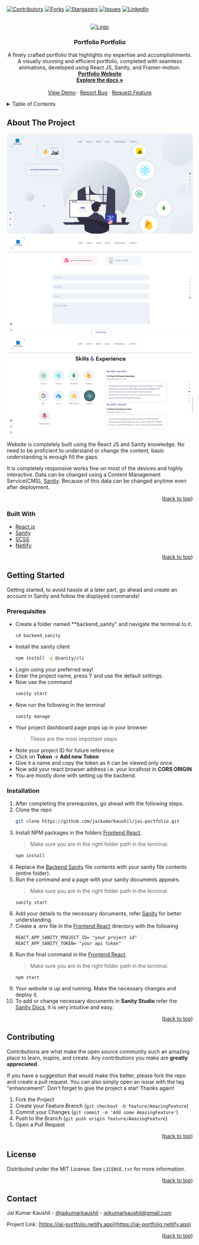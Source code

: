 <div id="top"></div>
<!--
*** Thanks for checking out the Best-README-Template. If you have a suggestion
*** that would make this better, please fork the repo and create a pull request
*** or simply open an issue with the tag "enhancement".
*** Don't forget to give the project a star!
*** Thanks again! Now go create something AMAZING! :D
-->

<!-- PROJECT SHIELDS -->
<!--
*** I'm using markdown "reference style" links for readability.
*** Reference links are enclosed in brackets [ ] instead of parentheses ( ).
*** See the bottom of this document for the declaration of the reference variables
*** for contributors-url, forks-url, etc. This is an optional, concise syntax you may use.
*** https://www.markdownguide.org/basic-syntax/#reference-style-links
-->

[![Contributors][contributors-shield]][contributors-url]
[![Forks][forks-shield]][forks-url]
[![Stargazers][stars-shield]][stars-url]
[![Issues][issues-shield]][issues-url]
[![LinkedIn][linkedin-shield]][linkedin-url]

<!-- PROJECT LOGO -->
<br />
<div align="center">
  <a href="https://github.com/jaikumarkaushil/personal-portfolio">
    <img src="images/letter-P-circle.svg" alt="Logo" width="80" height="80">
  </a>

<h3 align="center">Portfolio Portfolio</h3>

  <p align="center">
    A finely crafted portfolio that highlights my expertise and accomplishments. A visually stunning and efficient portfolio, completed with seamless animations, developed using React JS, Sanity, and Framer-motion.
    <br />
    <a href="https://jai-portfolio.netlify.app" target="_blank" rel="noreferrer"><strong>Portfolio Website</strong></a>
    <br />
    <a href="https://github.com/jaikumarkaushil/jai-portfolio"><strong>Explore the docs »</strong></a>
    <br />
    <br />
    <a href="https://jai-portfolio.netlify.app" target="_blank" rel="noreferrer">View Demo</a>
    ·
    <a href="https://github.com/jaikumarkaushil/jai-portfolio/issues">Report Bug</a>
    ·
    <a href="https://github.com/jaikumarkaushil/jai-portfolio/issues">Request Feature</a>
  </p>
</div>

<!-- TABLE OF CONTENTS -->
<details>
  <summary>Table of Contents</summary>
  <ol>
    <li>
      <a href="#about-the-project">About The Project</a>
      <ul>
        <li><a href="#built-with">Built With</a></li>
      </ul>
    </li>
    <li>
      <a href="#getting-started">Getting Started</a>
      <ul>
        <li><a href="#prerequisites">Prerequisites</a></li>
        <li><a href="#installation">Installation</a></li>
      </ul>
    </li>
    <li><a href="#usage">Usage</a></li>
    <li><a href="#roadmap">Roadmap</a></li>
    <li><a href="#contributing">Contributing</a></li>
    <li><a href="#license">License</a></li>
    <li><a href="#contact">Contact</a></li>
    <li><a href="#acknowledgments">Acknowledgments</a></li>
  </ol>
</details>

<!-- ABOUT THE PROJECT -->

## About The Project

[![Home Page][product-screenshot-1]](https://jai-portfolio.netlify.app)
[![Skills Page][product-screenshot-2]](https://jai-portfolio.netlify.app/#skills)
[![Contact Page][product-screenshot-3]](https://jai-portfolio.netlify.app/#contact)

Website is completely built using the React JS and Sanity knowledge. No need to be proficient to understand or change the content, basic understanding is enough fill the gaps.

It is completely responsive works fine on most of the devices and highly interactive. Data can be changed using a Content Management Service(CMS), [Sanity](https://www.sanity.io/). Because of this data can be changed anytime even after deployment.

<p align="right">(<a href="#top">back to top</a>)</p>

### Built With

- [React.js](https://reactjs.org/)
- [Sanity](https://www.sanity.io/)
- [SCSS](https://sass-lang.com/)
- [Netlify](https://www.netlify.com/)

<p align="right">(<a href="#top">back to top</a>)</p>

<!-- GETTING STARTED -->

## Getting Started

Getting started, to avoid hassle at a later part, go ahead and create an account in Sanity and follow the displayed commands!

### Prerequisites

- Create a folder named \*\*backend_sanity" and navigate the terminal to it.
  ```
  cd backend_sanity
  ```
- Install the sanity client
  ```sh
  npm install -g @sanity/cli
  ```
- Login using your preferred way!
- Enter the project name, press Y and use the default settings.
- Now use the command
  ```sh
  sanity start
  ```
- Now run the following in the terminal
  ```
  sanity manage
  ```
- Your project dashboard page pops up in your browser
  > These are the most important steps
- Note your project ID for future reference
- Click on **Token** -> **Add new Token**
- Give it a name and copy the token as it can be viewed only once.
- Now add your react browser address i.e. your localhost in **CORS ORIGIN**
- You are mostly done with setting up the backend.

### Installation

1. After completing the prerequistes, go ahead with the following steps.
2. Clone the repo
   ```sh
   git clone https://github.com/jaikumarkaushil/jai-portfolio.git
   ```
3. Install NPM packages in the folders [Frontend React](/frontend_react).
   > Make sure you are in the right folder path in the terminal.
   ```sh
   npm install
   ```
4. Replace the [Backend Sanity](/backend_sanity) file contents with your sanity file contents (entire folder).
5. Run the command and a page with your sanity documents appears.
   > Make sure you are in the right folder path in the terminal.
   ```
   sanity start
   ```
6. Add your details to the necessary documents, refer [Sanity](https://www.sanity.io/docs) for better understanding.
7. Create a .env file in the [Frontend React](/frontend_react) directory with the following
   ```
   REACT_APP_SANITY_PROJECT_ID= "your project id"
   REACT_APP_SANITY_TOKEN= "your api token"
   ```
8. Run the final command in the [Frontend React](/frontend_react).
   > Make sure you are in the right folder path in the terminal.
   ```
   npm start
   ```
9. Your website is up and running. Make the necessary changes and deploy it.
10. To add or change necessary documents in **Sanity Studio** refer the [Sanity Docs](https://sanity.io/docs), it is very intuitive and easy.

<p align="right">(<a href="#top">back to top</a>)</p>

<!-- CONTRIBUTING -->

## Contributing

Contributions are what make the open source community such an amazing place to learn, inspire, and create. Any contributions you make are **greatly appreciated**.

If you have a suggestion that would make this better, please fork the repo and create a pull request. You can also simply open an issue with the tag "enhancement".
Don't forget to give the project a star! Thanks again!

1. Fork the Project
2. Create your Feature Branch (`git checkout -b feature/AmazingFeature`)
3. Commit your Changes (`git commit -m 'Add some AmazingFeature'`)
4. Push to the Branch (`git push origin feature/AmazingFeature`)
5. Open a Pull Request

<p align="right">(<a href="#top">back to top</a>)</p>

<!-- LICENSE -->

## License

Distributed under the MIT License. See `LICENSE.txt` for more information.

<p align="right">(<a href="#top">back to top</a>)</p>

<!-- CONTACT -->

## Contact

Jai Kumar Kaushil - [@jaikumarkaushil](https://instagram.com/jaikumarkaushill) - jaikumarkaushil@gmail.com

Project Link: [https://jai-portfolio.netlify.app](https://jai-portfolio.netlify.app)

<p align="right">(<a href="#top">back to top</a>)</p>

<!-- MARKDOWN LINKS & IMAGES -->
<!-- https://www.markdownguide.org/basic-syntax/#reference-style-links -->

[contributors-shield]: https://img.shields.io/github/contributors/jaikumarkaushil/jai-portfolio.svg?style=for-the-badge
[contributors-url]: https://github.com/jaikumarkaushil/jai-portfolio/graphs/contributors
[forks-shield]: https://img.shields.io/github/forks/jaikumarkaushil/jai-portfolio.svg?style=for-the-badge
[forks-url]: https://github.com/jaikumarkaushil/jai-portfolio/network/members
[stars-shield]: https://img.shields.io/github/stars/jaikumarkaushil/jai-portfolio.svg?style=for-the-badge
[stars-url]: https://github.com/jaikumarkaushil/jai-portfolio/stargazers
[issues-shield]: https://img.shields.io/github/issues/jaikumarkaushil/jai-portfolio.svg?style=for-the-badge
[issues-url]: https://github.com/jaikumarkaushil/jai-portfolio/issues
[license-shield]: https://img.shields.io/github/license/jaikumarkaushil/jai-portfolio.svg?style=for-the-badge
[license-url]: https://github.com/jaikumarkaushil/jai-portfolio/blob/master/LICENSE.txt
[linkedin-shield]: https://img.shields.io/badge/-LinkedIn-black.svg?style=for-the-badge&logo=linkedin&colorB=555
[linkedin-url]: https://linkedin.com/in/jai-kumar-kaushil
[product-screenshot-1]: images/home-page.png
[product-screenshot-2]: images/contact-page.png
[product-screenshot-3]: images/skills-page.png
